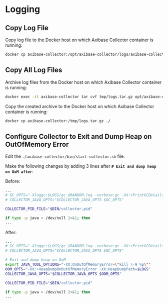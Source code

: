 # Logging

## Copy Log File

Copy log file to the Docker host on which Axibase Collector container is running:

```bash
docker cp axibase-collector:/opt/axibase-collector/logs/axibase-collector.log ./
```

## Copy All Log Files

Archive log files from the Docker host on which Axibase Collector container is running:

```bash
docker exec -it axibase-collector tar cvf tmp/logs.tar.gz opt/axibase-collector/logs/
```

Copy the created archive to the Docker host on which Axibase Collector container is running:

```bash
docker cp axibase-collector:/tmp/logs.tar.gz ./
```

## Configure Collector to Exit and Dump Heap on OutOfMemory Error

Edit the `./axibase-collector/bin/start-collector.sh` file.

Make the following changes by adding 3 lines after **`# Exit and dump heap on OoM after`**:

Before:

```bash
...
# GC_OPTS="-Xloggc:$LOGS/gc_$RANDOM.log -verbose:gc -XX:+PrintGCDetails -XX:+PrintGCDateStamps -XX:+PrintGCTimeStamps -XX:+PrintGC"
# COLLECTOR_JAVA_OPTS="$COLLECTOR_JAVA_OPTS $GC_OPTS"

COLLECTOR_PID_FILE="$BIN/collector.pid"

if type -p java > /dev/null 2>&1; then
...
```

After:

```bash
...
# GC_OPTS="-Xloggc:$LOGS/gc_$RANDOM.log -verbose:gc -XX:+PrintGCDetails -XX:+PrintGCDateStamps -XX:+PrintGCTimeStamps -XX:+PrintGC"
# COLLECTOR_JAVA_OPTS="$COLLECTOR_JAVA_OPTS $GC_OPTS"

# Exit and dump heap on OoM
export JAVA_TOOL_OPTIONS="-XX:OnOutOfMemoryError=\"kill \-9 %p\""
OOM_OPTS="-XX:+HeapDumpOnOutOfMemoryError -XX:HeapDumpPath=$LOGS"
COLLECTOR_JAVA_OPTS="$COLLECTOR_JAVA_OPTS $OOM_OPTS"

COLLECTOR_PID_FILE="$BIN/collector.pid"

if type -p java > /dev/null 2>&1; then
...
```
